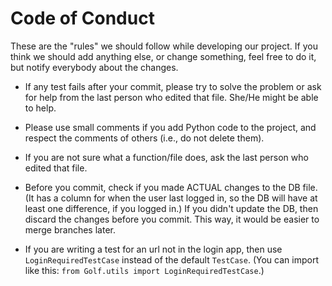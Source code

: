 # Code of Conduct

These are the "rules" we should follow while developing our project. If you think we should add anything else, or change something, feel free to do it, but notify everybody about the changes.

- If any test fails after your commit, please try to solve the problem or ask for help from the last person who edited that file. She/He might be able to help.

- Please use small comments if you add Python code to the project, and respect the comments of others (i.e., do not delete them).

- If you are not sure what a function/file does, ask the last person who edited that file.

- Before you commit, check if you made ACTUAL changes to the DB file. (It has a column for when the user last logged in, so the DB will have at least one difference, if you logged in.) If you didn't update the DB, then discard the changes before you commit. This way, it would be easier to merge branches later.

- If you are writing a test for an url not in the login app, then use ```LoginRequiredTestCase``` instead of the default ```TestCase```. (You can import like this: ```from Golf.utils import LoginRequiredTestCase```.)
